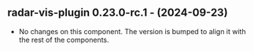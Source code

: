   ## radar-vis-plugin 0.23.0-rc.1 - (2024-09-23)
  
  * No changes on this component. The version is bumped to align it
    with the rest of the components.
